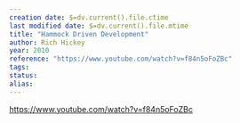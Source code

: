 ```yaml
---
creation date: $=dv.current().file.ctime
last modified date: $=dv.current().file.mtime
title: "Hammock Driven Development"
author: Rich Hickey
year: 2010
reference: "https://www.youtube.com/watch?v=f84n5oFoZBc"
tags: 
status: 
alias:
---
```

https://www.youtube.com/watch?v=f84n5oFoZBc


